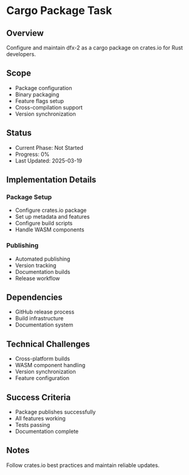 # Cargo Package Task

## Overview

Configure and maintain dfx-2 as a cargo package on crates.io for Rust developers.

## Scope

- Package configuration
- Binary packaging
- Feature flags setup
- Cross-compilation support
- Version synchronization

## Status

- Current Phase: Not Started
- Progress: 0%
- Last Updated: 2025-03-19

## Implementation Details

### Package Setup

- Configure crates.io package
- Set up metadata and features
- Configure build scripts
- Handle WASM components

### Publishing

- Automated publishing
- Version tracking
- Documentation builds
- Release workflow

## Dependencies

- GitHub release process
- Build infrastructure
- Documentation system

## Technical Challenges

- Cross-platform builds
- WASM component handling
- Version synchronization
- Feature configuration

## Success Criteria

- Package publishes successfully
- All features working
- Tests passing
- Documentation complete

## Notes

Follow crates.io best practices and maintain reliable updates.
